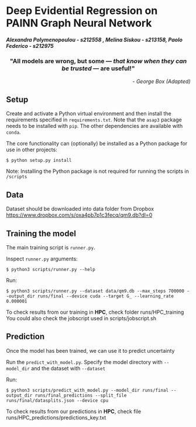# Deep Evidential Regression on PAINN Graph Neural Network

##### Alexandra Polymenopoulou - s212558 , Melina Siskou - s213158, Paolo Federico - s212975

<h3 align='center'>"All models are wrong, but some — <i>that know when they can be trusted</i> — are useful!"</h3>
<p align='right'><i>- George Box (Adapted)</i></p>

## Setup

Create and activate a Python virtual environment and then install the requirements specified in `requirements.txt`.
Note that the `asap3` package needs to be installed with `pip`. The other dependencies are available with `conda`.

The core functionality can (optionally) be installed as a Python package for use in other projects:

    $ python setup.py install

Note: Installing the Python package is not required for running the scripts in `/scripts`

## Data

Dataset should be downloaded into data folder from Dropbox https://www.dropbox.com/s/oxa4pb7p1c3fecq/qm9.db?dl=0


## Training the model

The main training script is `runner.py`.

Inspect `runner.py` arguments:

    $ python3 scripts/runner.py --help

Run:

    $ python3 scripts/runner.py --dataset data/qm9.db --max_steps 700000 --output_dir runs/final --device cuda --target G_ --learning_rate 0.000001

To check results from our training in **HPC**, check folder runs/HPC_training
You could also check the jobscript used in scripts/jobscript.sh

## Prediction

Once the model has been trained, we can use it to predict uncertainty

Run the `predict_with_model.py`. Specify the model directory with `--model_dir` and the dataset with `--dataset`

Run:

    $ python3 scripts/predict_with_model.py --model_dir runs/final --output_dir runs/final_predictions --split_file runs/final/datasplits.json --device cpu

To check results from our predictions in **HPC**, check file runs/HPC_predictions/predictions_key.txt
